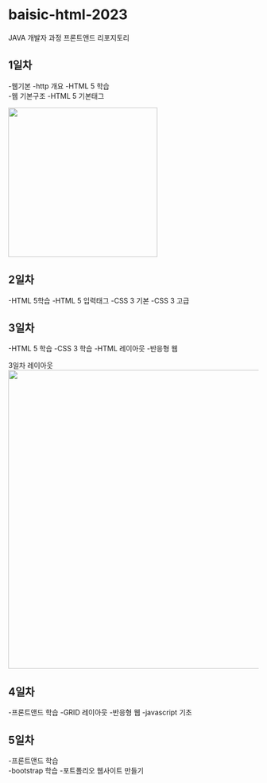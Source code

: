 # baisic-html-2023
JAVA 개발자 과정 프론트앤드 리포지토리

## 1일차
-웹기본
    -http 개요
-HTML 5 학습   
    -웹 기본구조
    -HTML 5 기본태그
<!--![멀티미디어](https://raw.githubusercontent.com/seong-ju/basic-html-2023/main/DAY01/Image/day01.png)-->
<img src ="https://raw.githubusercontent.com/seong-ju/basic-html-2023/main/DAY01/Image/day01.png" width ="300">

## 2일차
-HTML 5학습
    -HTML 5 입력태그
    -CSS 3 기본
    -CSS 3 고급 

## 3일차
-HTML 5 학습
    -CSS 3 학습
    -HTML 레이아웃
    -반응형 웹

3일차 레이아웃
<img src ="https://github.com/seong-ju/basic-html-2023/blob/main/DAY03/image/layout.png" width ="600">

## 4일차
-프론트앤드 학습
    -GRID 레이아웃
    -반응형 웹
    -javascript 기초

## 5일차
-프론트앤드 학습   
    -bootstrap 학습
    -포트폴리오 웹사이트 만들기


